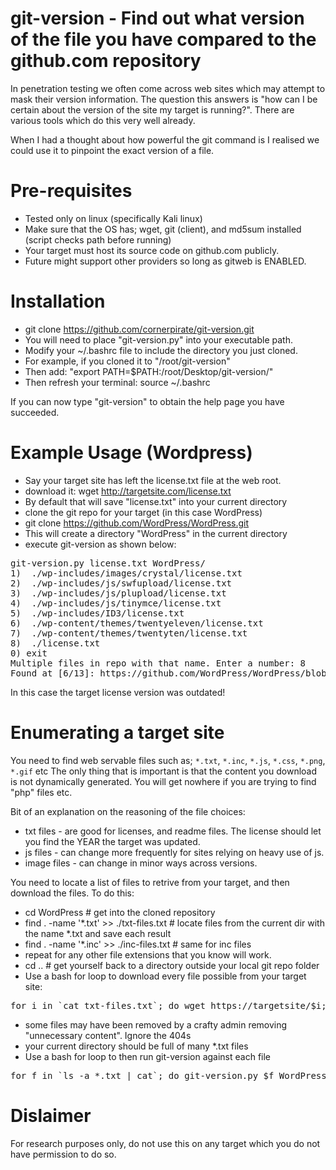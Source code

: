 # git-version - Find out what version of the file you have compared to the github.com repository

In penetration testing we often come across web sites which may attempt to mask their version information.
The question this answers is "how can I be certain about the version of the site my target is running?".
There are various tools which do this very well already. 

When I had a thought about how powerful the git command is I realised we could use it to pinpoint the exact version
of a file.

# Pre-requisites
* Tested only on linux (specifically Kali linux)
* Make sure that the OS has; wget, git (client), and md5sum installed (script checks path before running)
* Your target must host its source code on github.com publicly.
* Future might support other providers so long as gitweb is ENABLED.

# Installation 
* git clone https://github.com/cornerpirate/git-version.git
* You will need to place "git-version.py" into your executable path.
* Modify your ~/.bashrc file to include the directory you just cloned.
* For example, if you cloned it to "/root/git-version" 
* Then add: "export PATH=$PATH:/root/Desktop/git-version/"
* Then refresh your terminal: source ~/.bashrc

If you can now type "git-version" to obtain the help page you have succeeded.

# Example Usage (Wordpress)
* Say your target site has left the license.txt file at the web root.
* download it: wget http://targetsite.com/license.txt
* By default that will save "license.txt" into your current directory
* clone the git repo for your target (in this case WordPress)
* git clone https://github.com/WordPress/WordPress.git
* This will create a directory "WordPress" in the current directory
* execute git-version as shown below:

<pre>
git-version.py license.txt WordPress/
1)	./wp-includes/images/crystal/license.txt
2)	./wp-includes/js/swfupload/license.txt
3)	./wp-includes/js/plupload/license.txt
4)	./wp-includes/js/tinymce/license.txt
5)	./wp-includes/ID3/license.txt
6)	./wp-content/themes/twentyeleven/license.txt
7)	./wp-content/themes/twentyten/license.txt
8)	./license.txt
0) exit
Multiple files in repo with that name. Enter a number: 8
Found at [6/13]: https://github.com/WordPress/WordPress/blob/3c9a06672ebaec21847e4917e1086d9b9274ab6b/./license.txt
</pre>

In this case the target license version was outdated!

# Enumerating a target site

You need to find web servable files such as; `*.txt`, `*.inc`, `*.js`, `*.css`, `*.png`, `*.gif` etc
The only thing that is important is that the content you download is not dynamically generated. You will
get nowhere if you are trying to find "php" files etc.

Bit of an explanation on the reasoning of the file choices:

* txt files - are good for licenses, and readme files. The license should let you find the YEAR the target was updated.
* js files - can change more frequently for sites relying on heavy use of js.
* image files - can change in minor ways across versions.

You need to locate a list of files to retrive from your target, and then download the files. To do this:
* cd WordPress # get into the cloned repository
* find . -name '*.txt' >> ./txt-files.txt # locate files from the current dir with the name *.txt and save each result
* find . -name '*.inc' >> ./inc-files.txt # same for inc files
* repeat for any other file extensions that you know will work.
* cd .. # get yourself back to a directory outside your local git repo folder
* Use a bash for loop to download every file possible from your target site:
<pre>
for i in `cat txt-files.txt`; do wget https://targetsite/$i; done
</pre>
* some files may have been removed by a crafty admin removing "unnecessary content". Ignore the 404s
* your current directory should be full of many *.txt files
* Use a bash for loop to then run git-version against each file
<pre>
for f in `ls -a *.txt | cat`; do git-version.py $f WordPress/; done
</pre>

# Dislaimer

For research purposes only, do not use this on any target which you do not have permission to do so.
